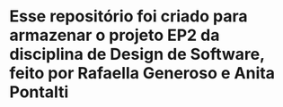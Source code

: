 # Esse repositório foi criado para armazenar o projeto EP2 da disciplina de Design de Software, feito por Rafaella Generoso e Anita Pontalti